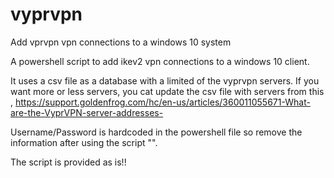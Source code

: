 # vyprvpn
Add vprvpn vpn connections to a windows 10 system

A powershell script to add ikev2 vpn connections to a windows 10 client. 

It uses a csv file as a database with a limited of the vyprvpn servers. 
If you want more or less servers, you cat update the csv file with servers from this , https://support.goldenfrog.com/hc/en-us/articles/360011055671-What-are-the-VyprVPN-server-addresses-

Username/Password is hardcoded in the powershell file so remove the information after using the script "".

The script is provided as is!! 


